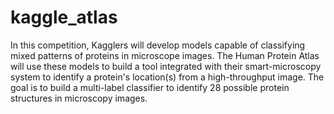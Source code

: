 # kaggle_atlas
In this competition, Kagglers will develop models capable of classifying mixed patterns of proteins in microscope images. 
The Human Protein Atlas will use these models to build a tool integrated with their smart-microscopy system to identify a 
protein's location(s) from a high-throughput image. The goal is to build a multi-label classifier to identify 28 possible 
protein structures in microscopy images. 
